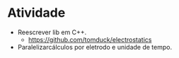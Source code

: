 # Atividade

- Reescrever lib em C++.
  - https://github.com/tomduck/electrostatics
- Paralelizarcálculos por eletrodo e unidade de tempo.